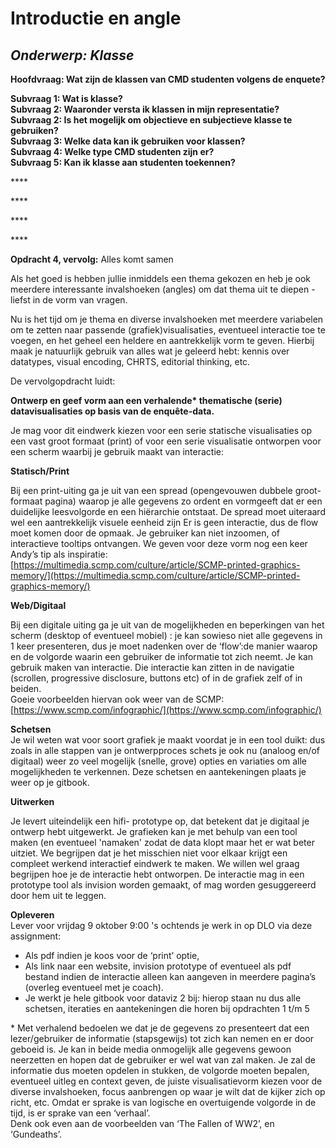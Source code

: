# Introductie en angle

## _**Onderwerp: Klasse**_

**Hoofdvraag: Wat zijn de klassen van CMD studenten volgens de enquete?** 

**Subvraag 1: Wat is klasse?   
Subvraag 2: Waaronder versta ik klassen in mijn representatie?   
Subvraag 2: Is het mogelijk om objectieve en subjectieve klasse te gebruiken?  
Subvraag 3: Welke data kan ik gebruiken voor klassen?   
Subvraag 4: Welke type CMD studenten zijn er?  
Subvraag 5: Kan ik klasse aan studenten toekennen?**   


\*\*\*\*

\*\*\*\*

\*\*\*\*

\*\*\*\*

**Opdracht 4, vervolg:** Alles komt samen 

Als het goed is hebben jullie inmiddels een thema gekozen en heb je ook meerdere interessante invalshoeken \(angles\) om dat thema uit te diepen - liefst in de vorm van vragen. 

Nu is het tijd om je thema en diverse invalshoeken met meerdere variabelen om te zetten naar passende \(grafiek\)visualisaties, eventueel interactie toe te voegen, en het geheel een heldere en aantrekkelijk vorm te geven. Hierbij maak je natuurlijk gebruik van alles wat je geleerd hebt: kennis over datatypes, visual encoding, CHRTS, editorial thinking, etc.

De vervolgopdracht luidt:

**Ontwerp en geef vorm aan een verhalende\* thematische \(serie\) datavisualisaties op basis van de enquête-data.**

Je mag voor dit eindwerk kiezen voor een serie statische visualisaties op een vast groot formaat \(print\) of voor een serie visualisatie ontworpen voor een scherm waarbij je gebruik maakt van interactie:

**Statisch/Print** 

Bij een print-uiting ga je uit van een spread \(opengevouwen dubbele groot-formaat pagina\) waarop je alle gegevens zo ordent en vormgeeft dat er een duidelijke leesvolgorde en een hiërarchie ontstaat. De spread moet uiteraard wel een aantrekkelijk visuele eenheid zijn Er is geen interactie, dus de flow moet komen door de opmaak. Je gebruiker kan niet inzoomen, of interactieve tooltips ontvangen. We geven voor deze vorm nog een keer Andy’s tip als inspiratie: [https://multimedia.scmp.com/culture/article/SCMP-printed-graphics-memory/](https://multimedia.scmp.com/culture/article/SCMP-printed-graphics-memory/)

**Web/Digitaal**

Bij een digitale uiting ga je uit van de mogelijkheden en beperkingen van het scherm \(desktop of eventueel mobiel\) : je kan sowieso niet alle gegevens in 1 keer presenteren, dus je moet nadenken over de ‘flow’:de manier waarop en de volgorde waarin een gebruiker de informatie tot zich neemt. Je kan gebruik maken van interactie. Die interactie kan zitten in de navigatie \(scrollen, progressive disclosure, buttons etc\) of in de grafiek zelf of in beiden.  
Goeie voorbeelden hiervan ook weer van de SCMP: [https://www.scmp.com/infographic/](https://www.scmp.com/infographic/)

**Schetsen**  
Je wil weten wat voor soort grafiek je maakt voordat je in een tool duikt: dus zoals in alle stappen van je ontwerpproces schets je ook nu \(analoog en/of digitaal\) weer zo veel mogelijk \(snelle, grove\) opties en variaties om alle mogelijkheden te verkennen. Deze schetsen en aantekeningen plaats je weer op je gitbook.

**Uitwerken**

Je levert uiteindelijk een hifi- prototype op, dat betekent dat je digitaal je ontwerp hebt uitgewerkt. Je grafieken kan je met behulp van een tool maken \(en eventueel 'namaken' zodat de data klopt maar het er wat beter uitziet. We begrijpen dat je het misschien niet voor elkaar krijgt een compleet werkend interactief eindwerk te maken. We willen wel graag begrijpen hoe je de interactie hebt ontworpen. De interactie mag in een prototype tool als invision worden gemaakt, of mag worden gesuggereerd door hem uit te leggen.

**Opleveren**  
Lever voor vrijdag 9 oktober 9:00 's ochtends je werk in op DLO via deze assignment:

* Als pdf indien je koos voor de ‘print’ optie, 
* Als link naar een website, invision prototype of eventueel als pdf bestand indien de interactie alleen kan aangeven in meerdere pagina’s \(overleg eventueel met je coach\).
* Je werkt je hele gitbook voor dataviz 2 bij: hierop staan nu dus alle schetsen, iteraties en aantekeningen die horen bij opdrachten 1 t/m 5

\* Met verhalend bedoelen we dat je de gegevens zo presenteert dat een lezer/gebruiker de informatie \(stapsgewijs\) tot zich kan nemen en er door geboeid is. Je kan in beide media onmogelijk alle gegevens gewoon neerzetten en hopen dat de gebruiker er wel wat van zal maken. Je zal de informatie dus moeten opdelen in stukken, de volgorde moeten bepalen, eventueel uitleg en context geven, de juiste visualisatievorm kiezen voor de diverse invalshoeken, focus aanbrengen op waar je wilt dat de kijker zich op richt, etc. Omdat er sprake is van logische en overtuigende volgorde in de tijd, is er sprake van een ‘verhaal’.  
Denk ook even aan de voorbeelden van ‘The Fallen of WW2’, en ‘Gundeaths’.

